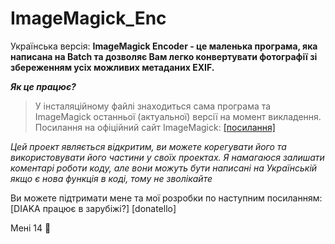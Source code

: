 # ImageMagick_Enc
Українська версія:
**ImageMagick Encoder - це маленька програма, яка написана на Batch та дозволяє Вам легко конвертувати фотографії зі збереженням усіх можливих метаданих EXIF.**

***Як це працює?***
> У інсталяційному файлі знаходиться сама програма та ImageMagick останньої (актуальної) версії на момент викладення. Посилання на офіційний сайт ImageMagick: [[посилання]](https://imagemagick.org/index.php)

*Цей проект являється відкритим, ви можете корегувати його та використовувати його частини у своїх проектах. Я намагаюся залишати коментарі роботи коду, але вони можуть бути написані на Українській якщо є нова функція в коді, тому не зволікайте*

Ви можете підтримати мене та мої розробки по наступним посиланням:
[DIAKA працює в зарубіжі?]
[donatello]













Мені 14 🥳
